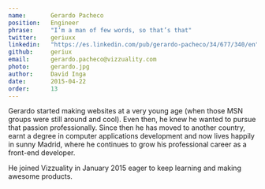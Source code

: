 ```yaml
---
name:       Gerardo Pacheco
position:   Engineer
phrase:     "I’m a man of few words, so that’s that"
twitter:    geriuxx
linkedin:   "https://es.linkedin.com/pub/gerardo-pacheco/34/677/340/en"
github:		geriux
email:      gerardo.pacheco@vizzuality.com
photo:      gerardo.jpg
author:     David Inga
date:       2015-04-22
order:		13
---
```


Gerardo started making websites at a very young age (when those MSN groups were still around and cool). Even then, he knew he wanted to pursue that passion professionally. Since then he has moved to another country, earnt a degree in computer applications development and now lives happily in sunny Madrid, where he continues to grow his professional career as a front-end developer.

He joined Vizzuality in January 2015 eager to keep learning and making awesome products.
